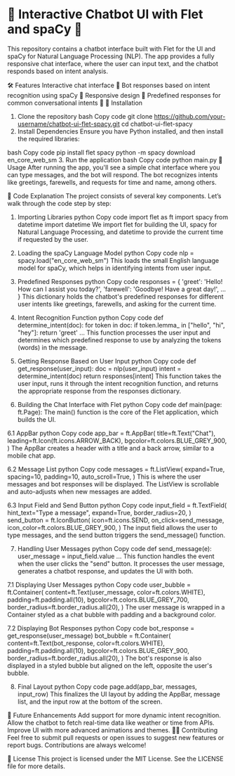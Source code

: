 # 📱 Interactive Chatbot UI with Flet and spaCy 🤖
This repository contains a chatbot interface built with Flet for the UI and spaCy for Natural Language Processing (NLP). The app provides a fully responsive chat interface, where the user can input text, and the chatbot responds based on intent analysis.

🛠️ Features
Interactive chat interface 🎨
Bot responses based on intent recognition using spaCy 🧠
Responsive design 📱
Predefined responses for common conversational intents 💬
🔧 Installation
1. Clone the repository
bash
Copy code
git clone https://github.com/your-username/chatbot-ui-flet-spacy.git
cd chatbot-ui-flet-spacy
2. Install Dependencies
Ensure you have Python installed, and then install the required libraries:

bash
Copy code
pip install flet spacy
python -m spacy download en_core_web_sm
3. Run the application
bash
Copy code
python main.py
🚀 Usage
After running the app, you'll see a simple chat interface where you can type messages, and the bot will respond. The bot recognizes intents like greetings, farewells, and requests for time and name, among others.

📜 Code Explanation
The project consists of several key components. Let’s walk through the code step by step:

1. Importing Libraries
python
Copy code
import flet as ft
import spacy
from datetime import datetime
We import flet for building the UI, spacy for Natural Language Processing, and datetime to provide the current time if requested by the user.

2. Loading the spaCy Language Model
python
Copy code
nlp = spacy.load("en_core_web_sm")
This loads the small English language model for spaCy, which helps in identifying intents from user input.

3. Predefined Responses
python
Copy code
responses = {
    'greet': 'Hello! How can I assist you today?',
    'farewell': 'Goodbye! Have a great day!',
    ...
}
This dictionary holds the chatbot's predefined responses for different user intents like greetings, farewells, and asking for the current time.

4. Intent Recognition Function
python
Copy code
def determine_intent(doc):
    for token in doc:
        if token.lemma_ in ["hello", "hi", "hey"]:
            return 'greet'
        ...
This function processes the user input and determines which predefined response to use by analyzing the tokens (words) in the message.

5. Getting Response Based on User Input
python
Copy code
def get_response(user_input):
    doc = nlp(user_input)
    intent = determine_intent(doc)
    return responses[intent]
This function takes the user input, runs it through the intent recognition function, and returns the appropriate response from the responses dictionary.

6. Building the Chat Interface with Flet
python
Copy code
def main(page: ft.Page):
The main() function is the core of the Flet application, which builds the UI.

6.1 AppBar
python
Copy code
app_bar = ft.AppBar(
    title=ft.Text("Chat"),
    leading=ft.Icon(ft.icons.ARROW_BACK),
    bgcolor=ft.colors.BLUE_GREY_900,
)
The AppBar creates a header with a title and a back arrow, similar to a mobile chat app.

6.2 Message List
python
Copy code
messages = ft.ListView(
    expand=True,
    spacing=10,
    padding=10,
    auto_scroll=True,
)
This is where the user messages and bot responses will be displayed. The ListView is scrollable and auto-adjusts when new messages are added.

6.3 Input Field and Send Button
python
Copy code
input_field = ft.TextField(
    hint_text="Type a message",
    expand=True,
    border_radius=20,
)
send_button = ft.IconButton(
    icon=ft.icons.SEND,
    on_click=send_message,
    icon_color=ft.colors.BLUE_GREY_900,
)
The input field allows the user to type messages, and the send button triggers the send_message() function.

7. Handling User Messages
python
Copy code
def send_message(e):
    user_message = input_field.value
    ...
This function handles the event when the user clicks the "send" button. It processes the user message, generates a chatbot response, and updates the UI with both.

7.1 Displaying User Messages
python
Copy code
user_bubble = ft.Container(
    content=ft.Text(user_message, color=ft.colors.WHITE),
    padding=ft.padding.all(10),
    bgcolor=ft.colors.BLUE_GREY_700,
    border_radius=ft.border_radius.all(20),
)
The user message is wrapped in a Container styled as a chat bubble with padding and a background color.

7.2 Displaying Bot Responses
python
Copy code
bot_response = get_response(user_message)
bot_bubble = ft.Container(
    content=ft.Text(bot_response, color=ft.colors.WHITE),
    padding=ft.padding.all(10),
    bgcolor=ft.colors.BLUE_GREY_900,
    border_radius=ft.border_radius.all(20),
)
The bot's response is also displayed in a styled bubble but aligned on the left, opposite the user's bubble.

8. Final Layout
python
Copy code
page.add(app_bar, messages, input_row)
This finalizes the UI layout by adding the AppBar, message list, and the input row at the bottom of the screen.

🌟 Future Enhancements
Add support for more dynamic intent recognition.
Allow the chatbot to fetch real-time data like weather or time from APIs.
Improve UI with more advanced animations and themes.
👨‍💻 Contributing
Feel free to submit pull requests or open issues to suggest new features or report bugs. Contributions are always welcome!

📜 License
This project is licensed under the MIT License. See the LICENSE file for more details.
